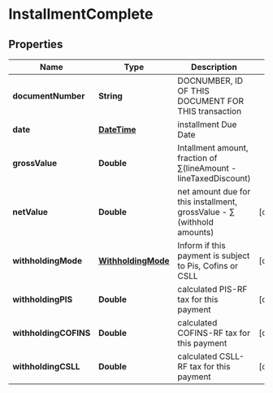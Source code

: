 
# InstallmentComplete

## Properties
Name | Type | Description | Notes
------------ | ------------- | ------------- | -------------
**documentNumber** | **String** | DOCNUMBER, ID OF THIS DOCUMENT FOR THIS transaction | 
**date** | [**DateTime**](DateTime.md) | installment Due Date | 
**grossValue** | **Double** | Intallment amount, fraction of  ∑(lineAmount - lineTaxedDiscount) | 
**netValue** | **Double** | net amount due for this installment, grossValue - ∑ (withhold amounts) |  [optional]
**withholdingMode** | [**WithholdingMode**](WithholdingMode.md) | Inform if this payment is subject to Pis, Cofins or CSLL |  [optional]
**withholdingPIS** | **Double** | calculated PIS-RF tax for this payment |  [optional]
**withholdingCOFINS** | **Double** | calculated COFINS-RF tax for this payment |  [optional]
**withholdingCSLL** | **Double** | calculated CSLL-RF tax for this payment |  [optional]



